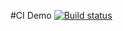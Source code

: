 #CI Demo [![Build status](https://ci.appveyor.com/api/projects/status/wwa03iywwdahnb0r?svg=true)](https://ci.appveyor.com/project/Stor-Nat/auto-2-2-1)
